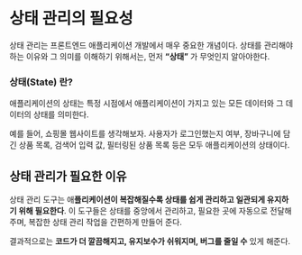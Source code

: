 상태 관리의 필요성
===

상태 관리는 프론트엔드 애플리케이션 개발에서 매우 중요한 개념이다. 상태를 관리해야 하는 이유와 그 의미를 이해하기 위해서는, 먼저 **“상태”** 가 무엇인지 알아야한다.

### 상태(State) 란?

애플리케이션의 상태는 특정 시점에서 애플리케이션이 가지고 있는 모든 데이터와 그 데이터의 상태를 의미한다. 

예를 들어, 쇼핑몰 웹사이트를 생각해보자. 사용자가 로그인했는지 여부, 장바구니에 담긴 상품 목록, 검색어 입력 값, 필터링된 상품 목록 등은 모두 애플리케이션의 상태이다.

## 상태 관리가 필요한 이유

상태 관리 도구는 애**플리케이션이 복잡해질수록 상태를 쉽게 관리하고 일관되게 유지하기 위해 필요한다**. 이 도구들은 상태를 중앙에서 관리하고, 필요한 곳에 자동으로 전달해주며, 복잡한 상태 관리 작업을 간편하게 만들어 준다. 

결과적으로는 **코드가 더 깔끔해지고, 유지보수가 쉬워지며, 버그를 줄일 수** 있게 해준다.
